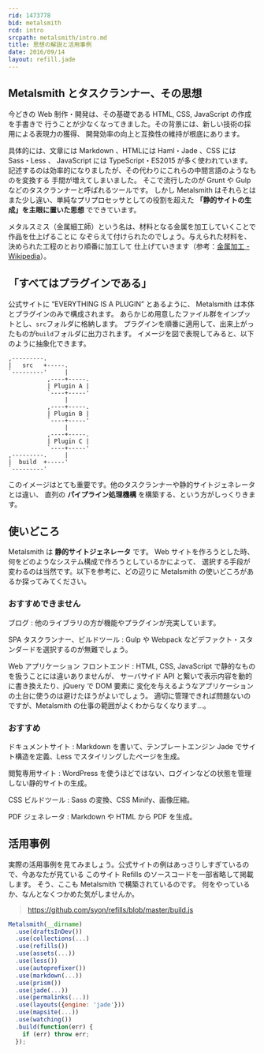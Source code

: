 ```yaml
---
rid: 1473778
bid: metalsmith
rcd: intro
srcpath: metalsmith/intro.md
title: 思想の解説と活用事例
date: 2016/09/14
layout: refill.jade
---
```


## Metalsmith とタスクランナー、その思想

今どきの Web 制作・開発は、その基礎である HTML, CSS, JavaScript の作成を手書きで
行うことが少なくなってきました。その背景には、新しい技術の採用による表現力の獲得、
開発効率の向上と互換性の維持が根底にあります。

具体的には、文章には Markdown 、HTMLには Haml・Jade 、CSS には Sass・Less 、
JavaScript には TypeScript・ES2015 が多く使われています。
記述するのは効率的になりましたが、その代わりにこれらの中間言語のようなものを変換する
手間が増えてしまいました。
そこで流行したのが Grunt や Gulp などのタスクランナーと呼ばれるツールです。
しかし Metalsmith はそれらとはまた少し違い、単純なプリプロセッサとしての役割を超えた
__「静的サイトの生成」を主眼に置いた思想__ でできています。

メタルスミス（金属細工師）という名は、材料となる金属を加工していくことで作品を仕上げることに
なぞらえて付けられたのでしょう。与えられた材料を、決められた工程のとおり順番に加工して
仕上げていきます（参考：[金属加工 \- Wikipedia](https://ja.wikipedia.org/wiki/%E9%87%91%E5%B1%9E%E5%8A%A0%E5%B7%A5)）。


## 「すべてはプラグインである」

公式サイトに “EVERYTHING IS A PLUGIN” とあるように、
Metalsmith は本体とプラグインのみで構成されます。
あらかじめ用意したファイル群をインプットとし、`src`フォルダに格納します。
プラグインを順番に適用して、出来上がったものが`build`フォルダに出力されます。
イメージを図で表現してみると、以下のように抽象化できます。

```
,---------.
|   src   +-----.
`---------'     |
           ,----+-----.
           | Plugin A |
           `----+-----'
                |
           ,----+-----.
           | Plugin B |
           `----+-----'
                |
           ,----+-----.
           | Plugin C |
           `----+-----'
,---------.     |
|  build  +-----'
`---------'
```

このイメージはとても重要です。他のタスクランナーや静的サイトジェネレータとは違い、
直列の __パイプライン処理機構__ を構築する、という方がしっくりきます。


## 使いどころ

Metalsmith は __静的サイトジェネレータ__ です。
Web サイトを作ろうとした時、何をどのようなシステム構成で作ろうとしているかによって、
選択する手段が変わるのは当然です。以下を参考に、どの辺りに Metalsmith の使いどころがあるか探ってみてください。

### おすすめできません

ブログ
: 他のライブラリの方が機能やプラグインが充実しています。

SPA タスクランナー、ビルドツール
: Gulp や Webpack などデファクト・スタンダードを選択するのが無難でしょう。

Web アプリケーション フロントエンド
: HTML, CSS, JavaScript で静的なものを扱うことには違いありませんが、
サーバサイド API と繋いで表示内容を動的に書き換えたり、jQuery で DOM 要素に
変化を与えるようなアプリケーションの土台に使うのは避けたほうがよいでしょう。
適切に管理できれば問題ないのですが、Metalsmith の仕事の範囲がよくわからなくなります…。

### おすすめ

ドキュメントサイト
: Markdown を書いて、テンプレートエンジン Jade でサイト構造を定義、Less でスタイリングしたページを生成。

閲覧専用サイト
: WordPress を使うほどではない、ログインなどの状態を管理しない静的サイトの生成。

CSS ビルドツール
: Sass の変換、CSS Minify、画像圧縮。

PDF ジェネレータ
: Markdown や HTML から PDF を生成。


## 活用事例

実際の活用事例を見てみましょう。公式サイトの例はあっさりしすぎているので、今あなたが見ている
このサイト Refills のソースコードを一部省略して掲載します。
そう、ここも Metalsmith で構築されているのです。
何をやっているか、なんとなくつかめた気がしませんか。

> https://github.com/syon/refills/blob/master/build.js

```js
Metalsmith(__dirname)
  .use(draftsInDev())
  .use(collections(...)
  .use(refills())
  .use(assets(...))
  .use(less())
  .use(autoprefixer())
  .use(markdown(...))
  .use(prism())
  .use(jade(...))
  .use(permalinks(...))
  .use(layouts({engine: 'jade'}))
  .use(mapsite(...))
  .use(watching())
  .build(function(err) {
    if (err) throw err;
  });
```
